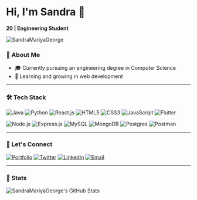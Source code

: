 # Hi, I'm **Sandra** 👋

**20 | Engineering Student**

<p align="left">
  <img src="https://komarev.com/ghpvc/?username=SandraMariyaGeorge&label=Profile%20views&color=000000&style=flat&bg=FFFFFF&border=1&border_color=FFFFFF" alt="SandraMariyaGeorge" />
</p>

### 🌟 About Me
- 🎓 Currently pursuing an engineering degree in Computer Science
- 🌱 Learning and growing in web development
---

### 🛠️ Tech Stack

![Java](https://img.shields.io/badge/-Java-%23ED8B00?style=flat-square&logo=java&logoColor=white)
![Python](https://img.shields.io/badge/-Python-%2314354C?style=flat-square&logo=python&logoColor=white)
![React.js](https://img.shields.io/badge/-React.js-%23282C34?style=flat-square&logo=react)
![HTML5](https://img.shields.io/badge/-HTML5-%23E44D27?style=flat-square&logo=html5&logoColor=white)
![CSS3](https://img.shields.io/badge/-CSS3-%231572B6?style=flat-square&logo=css3&logoColor=white)
![JavaScript](https://img.shields.io/badge/-JavaScript-%23F7DF1C?style=flat-square&logo=javascript&logoColor=black)
![Flutter](https://img.shields.io/badge/-Flutter-%2302569B?style=flat-square&logo=flutter&logoColor=white)  

![Node.js](https://img.shields.io/badge/-Node.js-%23339933?style=flat-square&logo=nodedotjs&logoColor=white)
![Express.js](https://img.shields.io/badge/-Express.js-%23000000?style=flat-square&logo=express&logoColor=white)
![MySQL](https://img.shields.io/badge/-MySQL-%2300f?style=flat-square&logo=mysql&logoColor=white)
![MongoDB](https://img.shields.io/badge/-MongoDB-%2347A248?style=flat-square&logo=mongodb&logoColor=white)
![Postgres](https://img.shields.io/badge/-PostgreSQL-%23336791?style=flat-square&logo=postgresql&logoColor=white)
![Postman](https://img.shields.io/badge/-Postman-%23FF6C37?style=flat-square&logo=postman&logoColor=white)

---

### 🤝 Let's Connect

[![Portfolio](https://img.shields.io/badge/-Portfolio-%23000000?style=flat-square&logo=vercel&logoColor=white)](https://sandramariya.vercel.app/) [![Twitter](https://img.shields.io/badge/-Twitter-%231DA1F2?style=flat-square&logo=twitter&logoColor=white)](https://x.com/sandra__gx) [![LinkedIn](https://img.shields.io/badge/-LinkedIn-%230077B5?style=flat-square&logo=linkedin&logoColor=white)](https://www.linkedin.com/in/sandra-mariya-george-1a4a1624b/) [![Email](https://img.shields.io/badge/-Email-%23D14836?style=flat-square&logo=gmail&logoColor=white)](mailto:sangeorge04@gmail.com)

---

### 🖖 Stats

![SandraMariyaGeorge's GitHub Stats](https://github-readme-stats.vercel.app/api?username=SandraMariyaGeorge&show_icons=true&theme=dracula)

